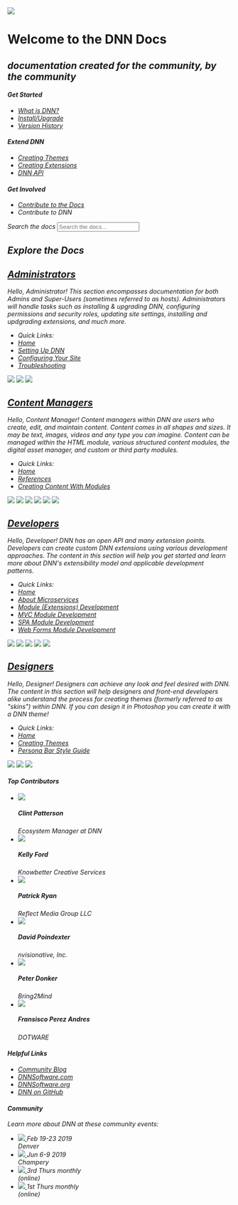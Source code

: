 <div class="row home">
    <div class="col-lg-12">
        <div class="hero">
            <div class="row feature-wrapper">
                <div class="col-sm-4 feature-block text-center hidden-xs hidden-sm">
                    <img src="images/communityDLSeal.png">
                </div>
                <div class="col-md-8 col-sm-12 feature-block text-center">
                    <h1 class="text-center"><span class="hidden-xs">Welcome to the </span>DNN Docs</h1>
                    <h2 class="text-center"><em>documentation created for the community, by the community</h2>
                    <div class="row text-left">
                        <div class="col-sm-4">
                            <h4 class="hlead">Get Started</h4>
                            <ul>
                                <li><a href="/content/administrators/dnn-overview/index.html">What is DNN?</a></li>
                                <li><a href="https://dnndocs.com/content/administrators/setup/set-up-dnn-folder/index.html">Install/Upgrade</a></li>
                                <li><a href="https://dnndocs.com/content/administrators/product-versions/index.html">Version History</a></li>
                            </ul>
                        </div>
                        <div class="col-sm-4">
                            <h4 class="hlead">Extend DNN</h4>
                            <ul>
                                <li><a href="https://dnndocs.com/content/designers/creating-themes/designers-creating-themes-overview/index.html">Creating Themes</a></li>
                                <li><a href="https://dnndocs.com/content/developers/extensions/developers-extensions-overview/index.html">Creating Extensions</a></li>
                                <li><a href="https://dnndocs.com/api/">DNN API</a></li>
                            </ul>
                        </div>
                        <div class="col-sm-4">
                            <h4 class="hlead">Get Involved</h4>
                            <ul>
                                <li><a href="/content/contribute/docs/">Contribute to the Docs</a></li>
                                <li><a>Contribute to DNN</a></li>
                            </ul>
                        </div>
                    </div>
                </div>
            </div>
        </div>
    </div>
</div>
<div class="row home">
    <div class="col-lg-12">
        <div class="search well well">
            <label for="homesearch" class="sr-only">Search the docs</label>
            <input id="homesearch" class="form-control docs-search docs-search-home" placeholder="Search the docs...">
        </div>
    </div>
</div>
<div class="row home">
    <div class="col-lg-12">
        <h2 class="hlead">Explore the Docs</h2>
    </div>
</div>
<div class="row home">
    <div class="col-lg-12">
        <div class="api-section">
            <div class="wrapper">
                <div class="media">
                    <div class="media-left hidden-xs">
                        <i class="fas fa-users-cog administrators icon"></i>
                    </div>
                    <div class="media-body">
                        <a href="/content/administrators/"><h2 class="media-heading"><i class="fas fa-users-cog administrators icon sm visible-xs-inline"></i>Administrators</h2></a>
                        <p>
                            Hello, Administrator! This section encompasses documentation for both Admins and Super-Users (sometimes referred to as hosts). Administrators will handle tasks such as installing & upgrading DNN, configuring permissions and security roles, updating site settings, installing and updgrading extensions, and much more. 
                        </p>
                        <ul class="popular-topics">
                            <li style="border-bottom: 0;">Quick Links: </li>
                            <li><a href="/content/administrators">Home</a></li>
                            <li><a href="/content/administrators/setup/administrators-setup-overview/index.html">Setting Up DNN</a></li>
                            <li><a href="/content/administrators/configuring-your-site/administrators-configuring-your-site-overview/index.html">Configuring Your Site</a></li>
                            <li><a href="/content/administrators/troubleshooting/administrators-troubleshooting-overview/index.html">Troubleshooting</a></li>
                        </ul>
                    </div>
                </div>
                <div class="contributors hidden-xs">
                    <img src="https://avatars0.githubusercontent.com/u/4571863?s=60&v=4">
                    <img src="https://avatars3.githubusercontent.com/u/4568451?s=60&v=4">
                    <img src="https://avatars3.githubusercontent.com/u/6237180?s=60&v=4">
                </div>
            </div>
        </div>
        <div class="api-section">
            <div class="wrapper">
                <div class="media">
                    <div class="media-left hidden-xs">
                        <i class="fas fa-signature content-editors icon"></i>
                    </div>
                    <div class="media-body">
                        <a href="/content/content-managers"><h2 class="media-heading"><i class="fas fa-signature content-editors icon sm visible-xs-inline"></i>Content Managers</h2></a>
                        <p>
                            Hello, Content Manager! Content managers within DNN are users who create, edit, and maintain content. Content comes in all shapes and sizes. It may be text, images, videos and any type you can imagine. Content can be managed within the HTML module, various structured content modules, the digital asset manager, and custom or third party modules.
                        </p>
                        <ul class="popular-topics">
                            <li style="border-bottom: 0;">Quick Links: </li>
                            <li><a href="/content/content-managers">Home</a></li>
                            <li><a href="/content/content-managers/content-manager-references/index.html">References</a></li>
                            <li><a href="https://dnndocs.com/content/content-managers/content-with-modules/content-managers-content-with-modules-overview/index.html">Creating Content With Modules</a></li>
                        </ul>
                    </div>
                </div>
                <div class="contributors hidden-xs">
                    <img src="https://avatars3.githubusercontent.com/u/1757808?s=60&v=4">
                    <img src="https://avatars0.githubusercontent.com/u/4571863?s=60&v=4">
                    <img src="https://avatars3.githubusercontent.com/u/6603270?s=60&v=4">
                    <img src="https://avatars3.githubusercontent.com/u/4568451?s=60&v=4">
                    <img src="https://avatars2.githubusercontent.com/u/3319692?s=60&v=4">
                    <img src="https://avatars3.githubusercontent.com/u/6237180?s=60&v=4">
                </div>
            </div>
        </div>
        <div class="api-section">
            <div class="wrapper">
                <div class="media">
                    <div class="media-left hidden-xs">
                        <i class="fas fa-code developers icon"></i>
                    </div>
                    <div class="media-body">
                        <a href="/content/developers"><h2 class="media-heading"><i class="fas fa-code developers icon sm visible-xs-inline"></i>Developers</h2></a>
                        <p>
                            Hello, Developer! DNN has an open API and many extension points. Developers can create custom DNN extensions using various development approaches. The content in this section will help you get started and learn more about DNN's extensibility model and applicable development patterns. 
                        </p>
                        <ul class="popular-topics">
                            <li style="border-bottom: 0;">Quick Links: </li>
                            <li><a href="/content/developers">Home</a></li>
                            <li><a href="/content/developers/microservices/developers-microservices-overview/index.html">About Microservices</a></li>
                            <li><a href="/content/developers/about-modules/developers-about-modules-overview/index.html">Module (Extensions) Development</a></li>
                            <li><a href="/content/developers/mvc-modules/developers-mvc-modules-overview/index.html">MVC Module Development</a></li>
                            <li><a href="/content/developers/about-modules/spa-module-development/index.html">SPA Module Development</a></li>
                            <li><a href="/content/developers/about-modules/web-forms-module-development/index.html">Web Forms Module Development</a></li>
                        </ul>
                    </div>
                </div>
                <div class="contributors hidden-xs">
                    <img src="https://avatars3.githubusercontent.com/u/1757808?s=60&v=4">
                    <img src="https://avatars0.githubusercontent.com/u/4571863?s=60&v=4">
                    <img src="https://avatars3.githubusercontent.com/u/6603270?s=60&v=4">
                    <img src="https://avatars3.githubusercontent.com/u/4568451?s=60&v=4">
                    <img src="https://avatars2.githubusercontent.com/u/3319692?s=60&v=4">
                </div>
            </div>
        </div>
        <div class="api-section">
           <div class="wrapper">
                <div class="media">
                    <div class="media-left hidden-xs">
                        <i class="fas fa-fill-drip designers icon"></i>
                    </div>
                    <div class="media-body">
                        <a href="/content/designers"><h2 class="media-heading"><i class="fas fa-fill-drip designers icon sm visible-xs-inline"></i>Designers</h2></a>
                        <p>
                            Hello, Designer! Designers can achieve any look and feel desired with DNN. The content in this section will help designers and front-end developers alike understand the process for creating themes (formerly referred to as "skins") within DNN. If you can design it in Photoshop you can create it with a DNN theme!
                        </p>
                        <ul class="popular-topics">
                            <li style="border-bottom: 0;">Quick Links: </li>
                            <li><a href="/content/Designers">Home</a></li>
                            <li><a href="/content/designers/creating-themes">Creating Themes</a></li>
                            <li><a href="/content/designers/persona-bar-style-guide/">Persona Bar Style Guide</a></li>
                        </ul>
                    </div>
                </div>
                <div class="contributors hidden-xs">
                    <img src="https://avatars3.githubusercontent.com/u/4568451?s=60&v=4">
                    <img src="https://avatars0.githubusercontent.com/u/4571863?s=60&v=4">
                    <img src="https://avatars3.githubusercontent.com/u/6603270?s=60&v=4">
                </div>
            </div>
        </div>        
    </div>
</div>
<div id="contrib-container" class="home side-content">
    <h4 class="hlead"> <i class="fas fa-fire" style="color: #ee3a43"></i> Top Contributors</h4>
    <ul class="media-list top-contributors">
        <li class="media">
            <div class="media-left">
                <a href="#">
                    <img class="media-object" src="https://avatars0.githubusercontent.com/u/4571863?s=60&v=4">
                </a>
            </div>
            <div class="media-body">
                <h5 class="media-heading">Clint Patterson</h5>
                <span class="title">Ecosystem Manager at DNN</span>
            </div>
        </li>
        <li class="media">
            <div class="media-left">
                <a href="#">
                    <img class="media-object" src="https://avatars3.githubusercontent.com/u/1757808?s=60&v=4">
                </a>
            </div>
            <div class="media-body">
                <h5 class="media-heading">Kelly Ford</h5>
                <span class="title">Knowbetter Creative Services</span>
            </div>
        </li>
        <li class="media">
            <div class="media-left">
                <a href="#">
                    <img class="media-object" src="https://avatars3.githubusercontent.com/u/6603270?s=60&v=4">
                </a>
            </div>
            <div class="media-body">
                <h5 class="media-heading">Patrick Ryan</h5>
                <span class="title">Reflect Media Group LLC</span>
            </div>
        </li>
        <li class="media">
            <div class="media-left">
                <a href="#">
                    <img class="media-object" src="https://avatars3.githubusercontent.com/u/4568451?s=60&v=4">
                </a>
            </div>
            <div class="media-body">
                <h5 class="media-heading">David Poindexter</h5>
                <span class="title">nvisionative, Inc.</span>
            </div>
        </li>
        <li class="media">
            <div class="media-left">
                <a href="#">
                    <img class="media-object" src="https://avatars2.githubusercontent.com/u/3319692?s=60&v=4">
                </a>
            </div>
            <div class="media-body">
                <h5 class="media-heading">Peter Donker</h5>
                <span class="title">Bring2Mind</span>
            </div>
        </li>
        <li class="media">
            <div class="media-left">
                <a href="#">
                    <img class="media-object" src="https://avatars3.githubusercontent.com/u/6237180?s=60&v=4">
                </a>
            </div>
            <div class="media-body">
                <h5 class="media-heading">Fransisco Perez Andres</h5>
                <span class="title">DOTWARE</span>
            </div>
        </li>
    </ul>
</div>
<div id="topic-container" class="home side-content">
    <h4 class="hlead"><i class="fas fa-fire-alt" style="color: #9F58A9"></i> Helpful Links</h4>
        <ul class="popular-topics">
            <li>
                <a target="_blank" href="https://www.dnnsoftware.com/community-blog">Community Blog</a>
            </li>
            <li>
                <a target="_blank" href="https://dnnsoftware.org/">DNNSoftware.com</a>
            </li>
            <li>
                <a target="_blank" href="https://dnnsoftware.org/">DNNSoftware.org</a>
            </li>
            <li>
                <a target="_blank" href="https://github.com/dnnsoftware/Dnn.Platform">DNN on GitHub</a>
            </li>
        </ul>
    <h4 class="hlead"><i class="fas fa-globe" style="color: #9F58A9"></i> Community</h4>
    <p>Learn more about DNN at these community events:</p>
    <ul class="events-list text-center">
        <li>
            <a class="visible-lg visible-xl" href="https://www.dnnsummit.org/" target="_blank">
                <img src="images/2019-SummitLogo.png">
            </a>
            <span class="details">Feb 19-23 2019<br>Denver</span>
        </li>
        <li>
            <a class="visible-lg visible-xl" href="https://www.dnn-connect.org/" target="_blank">
                <img src="images/dnnconnect-logo.png">
            </a>
            <span class="details">Jun 6-9 2019<br>Champery</span>
        </li>
        <li>
            <a class="visible-lg visible-xl" href="http://www.southernfrieddnn.com/" target="_blank">
                <img src="images/southernfried-logo.jpg">
            </a>
            <span class="details">3rd Thurs monthly<br>(online)</span>
        </li>
        <li>
            <a class="visible-lg visible-xl" href="https://www.meetup.com/Toronto-Area-DNN-User-Group-TADUG/" target="_blank">
                <img src="images/tadug-logo.jpg">
            </a>
            <span class="details">1st Thurs monthly<br>(online)</span>
        </li>
    </ul>
</div>
<script>
    (function() {
        document.addEventListener('DOMContentLoaded', function () {
            document.body.className += ' ' + 'homepage';
            var sidebars = document.getElementsByClassName("sideaffix");
            sidebars[0].parentNode.removeChild(sidebars[0]);
            var contribs = document.getElementById('contrib-container');
            var topics = document.getElementById('topic-container');
            var content = document.getElementById('_content');
            content.parentNode.nextElementSibling.append(contribs);
            content.parentNode.nextElementSibling.append(topics);
						docsearch(document.dnndocs.algolia('input.docs-search-home'));  						
        });
    }());
</script>


